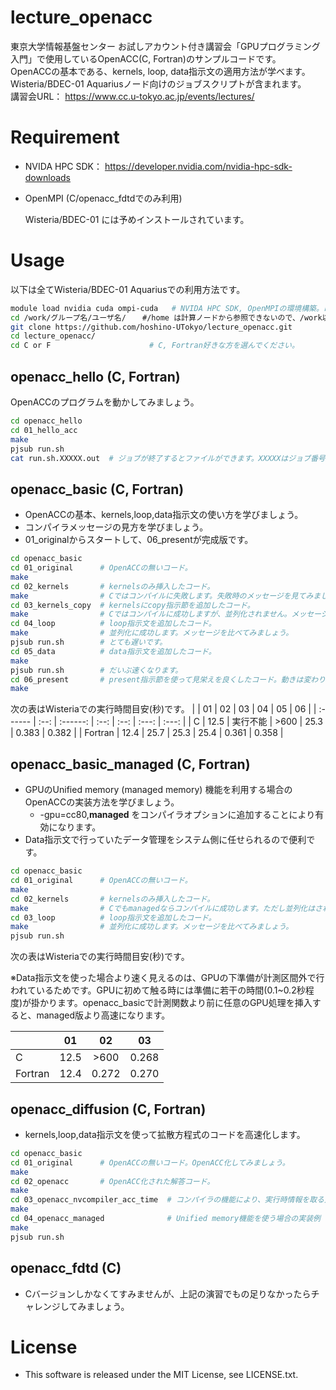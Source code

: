# lecture_openacc

東京大学情報基盤センター お試しアカウント付き講習会「GPUプログラミング入門」で使用しているOpenACC(C, Fortran)のサンプルコードです。  
OpenACCの基本である、kernels, loop, data指示文の適用方法が学べます。  
Wisteria/BDEC-01 Aquariusノード向けのジョブスクリプトが含まれます。    
講習会URL： https://www.cc.u-tokyo.ac.jp/events/lectures/


# Requirement

* NVIDA HPC SDK： https://developer.nvidia.com/nvidia-hpc-sdk-downloads

* OpenMPI (C/openacc_fdtdでのみ利用)        

  Wisteria/BDEC-01 には予めインストールされています。

# Usage 

以下は全てWisteria/BDEC-01 Aquariusでの利用方法です。

```bash
module load nvidia cuda ompi-cuda   # NVIDA HPC SDK, OpenMPIの環境構築。ログインの度必要です。
cd /work/グループ名/ユーザ名/  　#/home は計算ノードから参照できないので、/work以下で作業しましょう。
git clone https://github.com/hoshino-UTokyo/lecture_openacc.git
cd lecture_openacc/
cd C or F                      # C, Fortran好きな方を選んでください。
```

## openacc_hello (C, Fortran)
OpenACCのプログラムを動かしてみましょう。
```bash
cd openacc_hello
cd 01_hello_acc
make
pjsub run.sh
cat run.sh.XXXXX.out  # ジョブが終了するとファイルができます。XXXXXはジョブ番号。

```

## openacc_basic (C, Fortran)
* OpenACCの基本、kernels,loop,data指示文の使い方を学びましょう。
* コンパイラメッセージの見方を学びましょう。
* 01_originalからスタートして、06_presentが完成版です。
```bash
cd openacc_basic
cd 01_original      # OpenACCの無いコード。
make
cd 02_kernels       # kernelsのみ挿入したコード。
make                # Cではコンパイルに失敗します。失敗時のメッセージを見てみましょう。
cd 03_kernels_copy  # kernelsにcopy指示節を追加したコード。
make                # Cではコンパイルに成功しますが、並列化されません。メッセージを見てみましょう。
cd 04_loop          # loop指示文を追加したコード。
make                # 並列化に成功します。メッセージを比べてみましょう。
pjsub run.sh        # とても遅いです。
cd 05_data          # data指示文を追加したコード。
make
pjsub run.sh        # だいぶ速くなります。
cd 06_present       # present指示節を使って見栄えを良くしたコード。動きは変わりません。
make
```

次の表はWisteriaでの実行時間目安(秒)です。
|         |  01  |    02    |  03  |  04  |  05   |  06   |
| :------ | :--: | :------: | :--: | :--: | :---: | :---: |
| C       | 12.5 | 実行不能 | >600 | 25.3 | 0.383 | 0.382 |
| Fortran | 12.4 |   25.7   | 25.3 | 25.4 | 0.361 | 0.358 |

## openacc_basic_managed (C, Fortran)

* GPUのUnified memory (managed memory) 機能を利用する場合のOpenACCの実装方法を学びましょう。
  * -gpu=cc80,**managed** をコンパイラオプションに追加することにより有効になります。
* Data指示文で行っていたデータ管理をシステム側に任せられるので便利です。

```bash
cd openacc_basic
cd 01_original      # OpenACCの無いコード。
make
cd 02_kernels       # kernelsのみ挿入したコード。
make                # Cでもmanagedならコンパイルに成功します。ただし並列化はされません。
cd 03_loop          # loop指示文を追加したコード。
make                # 並列化に成功します。メッセージを比べてみましょう。
pjsub run.sh        
```

次の表はWisteriaでの実行時間目安(秒)です。

※Data指示文を使った場合より速く見えるのは、GPUの下準備が計測区間外で行われているためです。GPUに初めて触る時には準備に若干の時間(0.1~0.2秒程度)が掛かります。openacc_basicで計測関数より前に任意のGPU処理を挿入すると、managed版より高速になります。

|         |  01  |  02   |  03   |
| :------ | :--: | :---: | :---: |
| C       | 12.5 | >600  | 0.268 |
| Fortran | 12.4 | 0.272 | 0.270 |


## openacc_diffusion (C, Fortran)

* kernels,loop,data指示文を使って拡散方程式のコードを高速化します。

```bash
cd openacc_basic
cd 01_original      # OpenACCの無いコード。OpenACC化してみましょう。
make
cd 02_openacc       # OpenACC化された解答コード。
make                
cd 03_openacc_nvcompiler_acc_time  # コンパイラの機能により、実行時情報を取る方法。ジョブスクリプトが一行違います。
make                
cd 04_openacc_managed              # Unified memory機能を使う場合の実装例
make                
pjsub run.sh
```

## openacc_fdtd (C)

* Cバージョンしかなくてすみませんが、上記の演習でもの足りなかったらチャレンジしてみましょう。

# License
* This software is released under the MIT License, see LICENSE.txt.